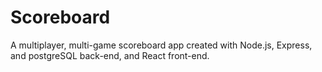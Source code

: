 # Scoreboard
A multiplayer, multi-game scoreboard app created with Node.js, Express, and postgreSQL back-end, and React front-end.
